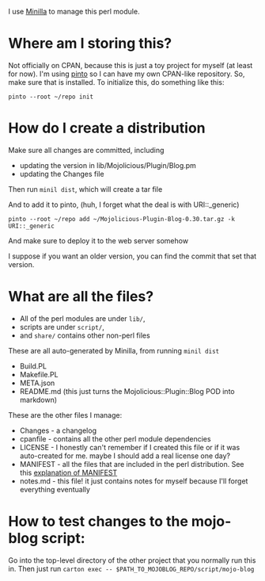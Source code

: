 I use [Minilla](https://metacpan.org/pod/Minilla) to manage this perl module.

# Where am I storing this?

Not officially on CPAN, because this is just a toy project for myself (at least for now). I'm using [pinto](https://metacpan.org/pod/pinto) so I can have my own CPAN-like repository. So, make sure that is installed. To initialize this, do something like this:

    pinto --root ~/repo init

# How do I create a distribution

Make sure all changes are committed, including

* updating the version in lib/Mojolicious/Plugin/Blog.pm
* updating the Changes file

Then run `minil dist`, which will create a tar file

And to add it to pinto, (huh, I forget what the deal is with URI::_generic)

    pinto --root ~/repo add ~/Mojolicious-Plugin-Blog-0.30.tar.gz -k URI::_generic

And make sure to deploy it to the web server somehow

I suppose if you want an older version, you can find the commit that set that version.

# What are all the files?

* All of the perl modules are under `lib/`,
* scripts are under `script/`,
* and `share/` contains other non-perl files

These are all auto-generated by Minilla, from running `minil dist`
* Build.PL
* Makefile.PL
* META.json
* README.md (this just turns the Mojolicious::Plugin::Blog POD into markdown)

These are the other files I manage:
* Changes - a changelog
* cpanfile - contains all the other perl module dependencies
* LICENSE - I honestly can't remember if I created this file or if it was auto-created for me. maybe I should add a real license one day?
* MANIFEST - all the files that are included in the perl distribution. See this [explanation of MANIFEST](https://perlmaven.com/manifest-and-manifest-skip)
* notes.md - this file! it just contains notes for myself because I'll forget everything eventually

# How to test changes to the mojo-blog script:

Go into the top-level directory of the other project that you normally run this in. Then just run `carton exec -- $PATH_TO_MOJOBLOG_REPO/script/mojo-blog`
